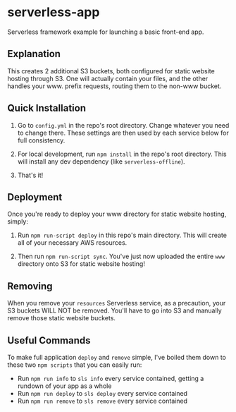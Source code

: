 
# serverless-app
Serverless framework example for launching a basic front-end app.

## Explanation
This creates 2 additional S3 buckets, both configured for static website hosting through S3. One will actually contain your files, and the other handles your www. prefix requests, routing them to the non-www bucket. 

## Quick Installation

1. Go to ```config.yml``` in the repo's root directory. Change whatever you need to change there. These settings are then used by each service below for full consistency.

2. For local development, run ```npm install``` in the repo's root directory. This will install any dev dependency (like ```serverless-offline```).

3. That's it!

## Deployment
Once you're ready to deploy your www directory for static website hosting, simply:

1. Run ```npm run-script deploy``` in this repo's main directory. This will create all of your necessary AWS resources.

2. Then run ```npm run-script sync```. You've just now uploaded the entire ```www``` directory onto S3 for static website hosting!

## Removing
When you remove your ```resources``` Serverless service, as a precaution, your S3 buckets WILL NOT be removed. You'll have to go into S3 and manually remove those static website buckets.

## Useful Commands
To make full application ```deploy``` and ```remove``` simple, I've boiled them down to these two ```npm scripts``` that you can easily run:

- Run ```npm run info``` to ```sls info``` every service contained, getting a rundown of your app as a whole
- Run ```npm run deploy``` to ```sls deploy``` every service contained
- Run ```npm run remove``` to ```sls remove``` every service contained
